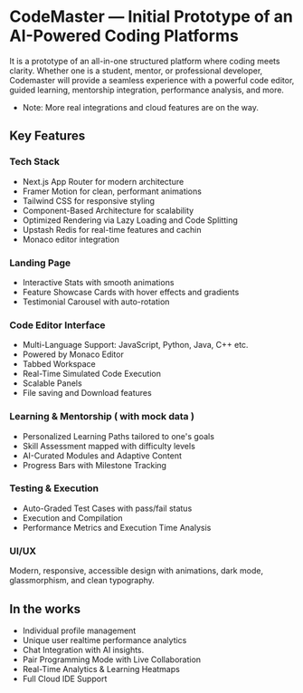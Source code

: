 # CodeMaster — Initial Prototype of an AI-Powered Coding Platforms

It is a prototype of an all-in-one structured platform where coding meets clarity. Whether one is a student, mentor, or professional developer, Codemaster will provide a seamless experience with a powerful code editor, guided learning, mentorship integration, performance analysis, and more.

- Note: More real integrations and cloud features are on the way.

## Key Features

### Tech Stack
 
- Next.js App Router for modern architecture  
- Framer Motion for clean, performant animations  
- Tailwind CSS for responsive styling  
- Component-Based Architecture for scalability  
- Optimized Rendering via Lazy Loading and Code Splitting  
- Upstash Redis for real-time features and cachin
- Monaco editor integration


### Landing Page

- Interactive Stats with smooth animations  
- Feature Showcase Cards with hover effects and gradients  
- Testimonial Carousel with auto-rotation


### Code Editor Interface

- Multi-Language Support: JavaScript, Python, Java, C++ etc. 
- Powered by Monaco Editor  
- Tabbed Workspace
- Real-Time Simulated Code Execution   
- Scalable Panels
- File saving and Download features 


### Learning & Mentorship ( with mock data )
- Personalized Learning Paths tailored to one's goals  
- Skill Assessment mapped with difficulty levels  
- AI-Curated Modules and Adaptive Content  
- Progress Bars with Milestone Tracking  


### Testing & Execution

- Auto-Graded Test Cases with pass/fail status  
- Execution and Compilation  
- Performance Metrics and Execution Time Analysis  


### UI/UX

Modern, responsive, accessible design with animations, dark mode, glassmorphism, and clean typography.


## In the works

- Individual profile management
- Unique user realtime performance analytics
- Chat Integration with AI insights.
- Pair Programming Mode with Live Collaboration  
- Real-Time Analytics & Learning Heatmaps  
- Full Cloud IDE Support  


